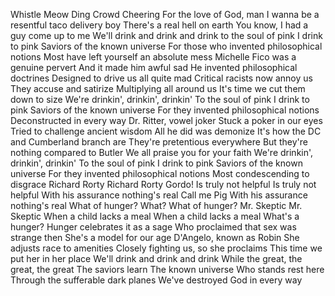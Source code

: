  Whistle Meow Ding Crowd Cheering For the love of God, man I wanna be a resentful taco delivery boy There's a real hell on earth You know, I had a guy come up to me We'll drink and drink and drink to the soul of pink I drink to pink Saviors of the known universe For those who invented philosophical notions Most have left yourself an absolute mess Michelle Fico was a genuine pervert And it made him awful sad He invented philosophical doctrines Designed to drive us all quite mad Critical racists now annoy us They accuse and satirize Multiplying all around us It's time we cut them down to size We're drinkin', drinkin', drinkin' To the soul of pink I drink to pink Saviors of the known universe For they invented philosophical notions Deconstructed in every way Dr. Ritter, vowel joker Stuck a poker in our eyes Tried to challenge ancient wisdom All he did was demonize It's how the DC and Cumberland branch are They're pretentious everywhere But they're nothing compared to Butler We all praise you for your faith We're drinkin', drinkin', drinkin' To the soul of pink I drink to pink Saviors of the known universe For they invented philosophical notions Most condescending to disgrace Richard Rorty Richard Rorty Gordo! Is truly not helpful Is truly not helpful With his assurance nothing's real Call me Pig With his assurance nothing's real What of hunger? What? What of hunger? Mr. Skeptic Mr. Skeptic When a child lacks a meal When a child lacks a meal What's a hunger? Hunger celebrates it as a sage Who proclaimed that sex was strange then She's a model for our age D'Angelo, known as Robin She adjusts race to amenities Closely fighting us, so she proclaims This time we put her in her place We'll drink and drink and drink While the great, the great, the great The saviors learn The known universe Who stands rest here Through the sufferable dark planes We've destroyed God in every way